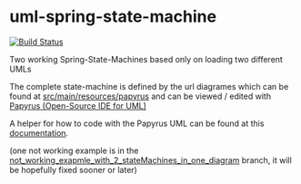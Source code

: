 # uml-spring-state-machine
[![Build Status](https://travis-ci.org/joergi/uml-spring-state-machine.svg?branch=master)](https://travis-ci.org/joergi/uml-spring-state-machine) 

Two working Spring-State-Machines based only on loading two different UMLs   


The complete state-machine is defined by the url diagrames which can be found at [src/main/resources/papyrus](src/main/resources/papyrus) and can be viewed / edited with [Papyrus (Open-Source IDE for UML)](https://eclipse.org/papyrus/)

A helper for how to code with the Papyrus UML can be found at this [documentation](https://docs.spring.io/spring-statemachine/docs/1.2.6.RELEASE/reference/htmlsingle/#sm-papyrus-beanref).    



(one not working example is in the [not_working_exapmle_with_2_stateMachines_in_one_diagram](https://github.com/joergi/uml-spring-state-machine/tree/not_working_exapmle_with_2_stateMachines_in_one_diagram)  branch, it will be hopefully fixed sooner or later)
